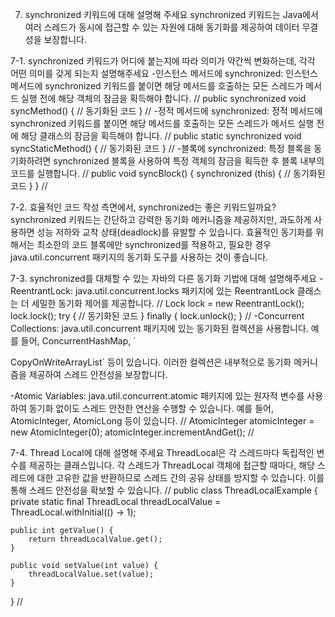 7. synchronized 키워드에 대해 설명해 주세요
synchronized 키워드는 Java에서 여러 스레드가 동시에 접근할 수 있는 자원에 대해 동기화를 제공하여 데이터 무결성을 보장합니다.

7-1. synchronized 키워드가 어디에 붙는지에 따라 의미가 약간씩 변화하는데, 각각 어떤 의미를 갖게 되는지 설명해주세요
-인스턴스 메서드에 synchronized: 인스턴스 메서드에 synchronized 키워드를 붙이면 해당 메서드를 호출하는 모든 스레드가 메서드 실행 전에 해당 객체의 잠금을 획득해야 합니다.
//
public synchronized void syncMethod() {
    // 동기화된 코드
}
//
-정적 메서드에 synchronized: 정적 메서드에 synchronized 키워드를 붙이면 해당 메서드를 호출하는 모든 스레드가 메서드 실행 전에 해당 클래스의 잠금을 획득해야 합니다.
//
public static synchronized void syncStaticMethod() {
    // 동기화된 코드
}
//
-블록에 synchronized: 특정 블록을 동기화하려면 synchronized 블록을 사용하여 특정 객체의 잠금을 획득한 후 블록 내부의 코드를 실행합니다.
//
public void syncBlock() {
    synchronized (this) {
        // 동기화된 코드
    }
}
//

7-2. 효율적인 코드 작성 측면에서, synchronized는 좋은 키워드일까요?
synchronized 키워드는 간단하고 강력한 동기화 메커니즘을 제공하지만, 과도하게 사용하면 성능 저하와 교착 상태(deadlock)를 유발할 수 있습니다. 효율적인 동기화를 위해서는 최소한의 코드 블록에만 synchronized를 적용하고, 필요한 경우 java.util.concurrent 패키지의 동기화 도구를 사용하는 것이 좋습니다.

7-3. synchronized를 대체할 수 있는 자바의 다른 동기화 기법에 대해 설명해주세요
-ReentrantLock: java.util.concurrent.locks 패키지에 있는 ReentrantLock 클래스는 더 세밀한 동기화 제어를 제공합니다.
//
Lock lock = new ReentrantLock();
lock.lock();
try {
    // 동기화된 코드
} finally {
    lock.unlock();
}
//
-Concurrent Collections: java.util.concurrent 패키지에 있는 동기화된 컬렉션을 사용합니다. 예를 들어, ConcurrentHashMap, `

CopyOnWriteArrayList` 등이 있습니다. 이러한 컬렉션은 내부적으로 동기화 메커니즘을 제공하여 스레드 안전성을 보장합니다.

-Atomic Variables: java.util.concurrent.atomic 패키지에 있는 원자적 변수를 사용하여 동기화 없이도 스레드 안전한 연산을 수행할 수 있습니다. 예를 들어, AtomicInteger, AtomicLong 등이 있습니다.
//
AtomicInteger atomicInteger = new AtomicInteger(0);
atomicInteger.incrementAndGet();
//

7-4. Thread Local에 대해 설명해 주세요
ThreadLocal은 각 스레드마다 독립적인 변수를 제공하는 클래스입니다. 각 스레드가 ThreadLocal 객체에 접근할 때마다, 해당 스레드에 대한 고유한 값을 반환하므로 스레드 간의 공유 상태를 방지할 수 있습니다. 이를 통해 스레드 안전성을 확보할 수 있습니다.
//
public class ThreadLocalExample {
    private static final ThreadLocal<Integer> threadLocalValue = ThreadLocal.withInitial(() -> 1);

    public int getValue() {
        return threadLocalValue.get();
    }

    public void setValue(int value) {
        threadLocalValue.set(value);
    }
}
//